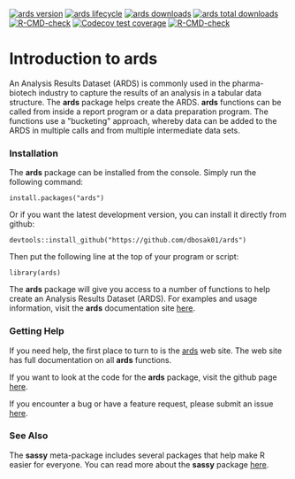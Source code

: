 <!-- badges: start -->

[![ards version](https://www.r-pkg.org/badges/version/ards)](https://cran.r-project.org/package=ards)
[![ards lifecycle](https://img.shields.io/badge/lifecycle-maturing-blue.svg)](https://cran.r-project.org/package=ards)
[![ards downloads](https://cranlogs.r-pkg.org/badges/ards)](https://cran.r-project.org/package=ards)
[![ards total downloads](https://cranlogs.r-pkg.org/badges/grand-total/ards)](https://cran.r-project.org/package=ards)
[![R-CMD-check](https://github.com/dbosak01/ards/workflows/R-CMD-check/badge.svg)](https://github.com/dbosak01/ards/actions)
[![Codecov test coverage](https://codecov.io/gh/dbosak01/reporter/branch/master/graph/badge.svg)](https://app.codecov.io/gh/dbosak01/ards?branch=master)
[![R-CMD-check](https://github.com/dbosak01/ards/actions/workflows/R-CMD-check.yaml/badge.svg)](https://github.com/dbosak01/ards/actions/workflows/R-CMD-check.yaml)
<!-- badges: end -->

# Introduction to **ards**
<!--<img src="man/images/reporter_new.png" align="left" height="138px" style="margin-right:10px;height:138px"/>-->

An Analysis Results Dataset (ARDS) is commonly used in the pharma-biotech industry
to capture the results of an analysis in a tabular data structure.  The **ards**
package helps create the ARDS.  **ards** functions can be called from inside 
a report program or a data preparation program.  The functions use a 
"bucketing" approach, whereby data can be added to the ARDS in multiple 
calls and from multiple intermediate data sets. 


### Installation

The **ards** package can be installed from the console.  Simply run 
the following command: 

    install.packages("ards")
    
Or if you want the latest development version, you can install it directly
from github:

    devtools::install_github("https://github.com/dbosak01/ards")


Then put the following line at the top of your program or script:

    library(ards)

The **ards** package will give you access to a number of functions
to help create an Analysis Results Dataset (ARDS). 
For examples and usage information, visit the **ards** documentation
site [here](https://ards.r-sassy.org/articles/ards.html).

### Getting Help

If you need help, the first place 
to turn to is the [ards](https://ards.r-sassy.org/) web site. The web site
has full documentation on all **ards** functions.

If you want to look at the code for the **ards** package, visit the
github page [here](https://github.com/dbosak01/ards/).

If you encounter a bug or have a feature request, please submit an issue 
[here](https://github.com/dbosak01/ards/issues/).

### See Also

The **sassy** meta-package includes several packages that help make R
easier for everyone.  You can read more about the **sassy** package
[here](https://sassy.r-sassy.org/).
